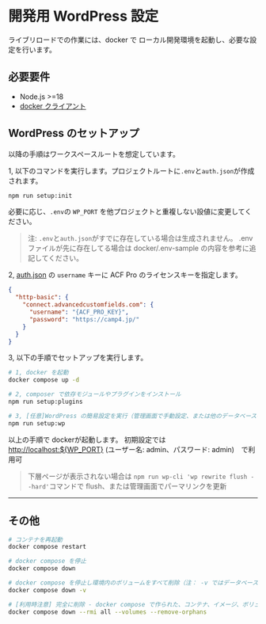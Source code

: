 # 開発用 WordPress 設定

ライブリロードでの作業には、docker で ローカル開発環境を起動し、必要な設定を行います。

## 必要要件

- Node.js >=18
- [docker クライアント](https://www.docker.com/get-started)

## WordPress のセットアップ

以降の手順はワークスペースルートを想定しています。

1, 以下のコマンドを実行します。プロジェクトルートに`.env`と`auth.json`が作成されます。

```sh
npm run setup:init
```

必要に応じ、`.env`の `WP_PORT` を他プロジェクトと重複しない設値に変更してください。

> 注: `.env`と`auth.json`がすでに存在している場合は生成されません。
> .env ファイルが先に存在してる場合は docker/.env-sample の内容を参考に追記してください。

2, [auth.json](https://www.advancedcustomfields.com/resources/installing-acf-pro-with-composer/) の `username` キーに ACF Pro のライセンスキーを指定します。

```json
{
  "http-basic": {
    "connect.advancedcustomfields.com": {
      "username": "{ACF_PRO_KEY}",
      "password": "https://camp4.jp/"
    }
  }
}
```

3, 以下の手順でセットアップを実行します。

```sh
# 1, docker を起動
docker compose up -d

# 2, composer で依存モジュールやプラグインをインストール
npm run setup:plugins

# 3, [任意]WordPress の簡易設定を実行（管理画面で手動設定、または他のデータベースをインポートする場合は不要です）
npm run setup:wp
```

以上の手順で dockerが起動します。
初期設定では<http://localhost:${WP_PORT}> (ユーザー名: admin、パスワード: admin)　で利用可

> 下層ページが表示されない場合は `npm run wp-cli 'wp rewrite flush --hard'`コマンドで flush、または管理画面でパーマリンクを更新

---

## その他

```sh
# コンテナを再起動
docker compose restart

# docker compose を停止
docker compose down

# docker compose を停止し環境内のボリュームをすべて削除（注： -v ではデータベースやアップロード画像などがすべて削除されます）
docker compose down -v

# [利用時注意] 完全に削除 - docker compose で作られた、コンテナ、イメージ、ボリューム、ネットワークそして未定義コンテナ、全てを一括消去
docker compose down --rmi all --volumes --remove-orphans
```
